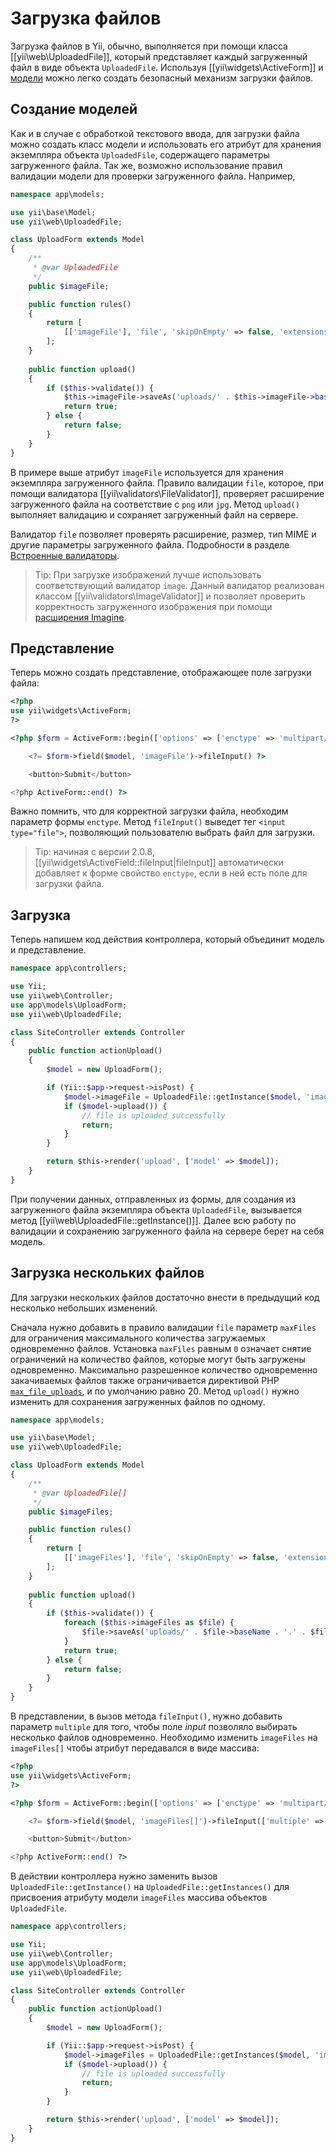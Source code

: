 Загрузка файлов
===============

Загрузка файлов в Yii, обычно, выполняется при помощи класса [[yii\web\UploadedFile]], который представляет каждый
загруженный файл в виде объекта `UploadedFile`. Используя [[yii\widgets\ActiveForm]] и [модели](structure-models.md)
можно легко создать безопасный механизм загрузки файлов.


## Создание моделей <span id="creating-models"></span>

Как и в случае с обработкой текстового ввода, для загрузки файла можно создать класс модели и использовать его атрибут
для хранения экземпляра объекта `UploadedFile`, содержащего параметры загруженного файла. Так же, возможно
использование правил валидации модели для проверки загруженного файла. Например,

```php
namespace app\models;

use yii\base\Model;
use yii\web\UploadedFile;

class UploadForm extends Model
{
    /**
     * @var UploadedFile
     */
    public $imageFile;

    public function rules()
    {
        return [
            [['imageFile'], 'file', 'skipOnEmpty' => false, 'extensions' => 'png, jpg'],
        ];
    }
    
    public function upload()
    {
        if ($this->validate()) {
            $this->imageFile->saveAs('uploads/' . $this->imageFile->baseName . '.' . $this->imageFile->extension);
            return true;
        } else {
            return false;
        }
    }
}
```

В примере выше атрибут `imageFile` используется для хранения экземпляра  загруженного файла. Правило валидации `file`,
которое, при помощи валидатора [[yii\validators\FileValidator]], проверяет расширение загруженного файла на
соответствие с `png` или `jpg`. Метод `upload()` выполняет валидацию и сохраняет загруженный файл на сервере.

Валидатор `file` позволяет проверять расширение, размер, тип MIME и другие параметры загруженного файла.
Подробности в разделе [Встроенные валидаторы](tutorial-core-validators.md#file).

> Tip: При загрузке изображений лучше использовать соответствующий валидатор `image`. Данный валидатор
реализован классом [[yii\validators\ImageValidator]] и позволяет проверить корректность загруженного
изображения при помощи [расширения Imagine](https://github.com/yiisoft/yii2-imagine).


## Представление <span id="rendering-file-input"></span>

Теперь можно создать представление, отображающее поле загрузки файла:

```php
<?php
use yii\widgets\ActiveForm;
?>

<?php $form = ActiveForm::begin(['options' => ['enctype' => 'multipart/form-data']]) ?>

    <?= $form->field($model, 'imageFile')->fileInput() ?>

    <button>Submit</button>

<?php ActiveForm::end() ?>
```

Важно помнить, что для корректной загрузки файла, необходим параметр формы `enctype`. Метод `fileInput()`
выведет тег `<input type="file">`, позволяющий пользователю выбрать файл для загрузки.

> Tip: начиная с версии 2.0.8, [[yii\widgets\ActiveField::fileInput|fileInput]] автоматически добавляет
  к форме свойство `enctype`, если в ней есть поле для загрузки файла.

## Загрузка <span id="wiring-up"></span>

Теперь напишем код действия контроллера, который объединит модель и представление.

```php
namespace app\controllers;

use Yii;
use yii\web\Controller;
use app\models\UploadForm;
use yii\web\UploadedFile;

class SiteController extends Controller
{
    public function actionUpload()
    {
        $model = new UploadForm();

        if (Yii::$app->request->isPost) {
            $model->imageFile = UploadedFile::getInstance($model, 'imageFile');
            if ($model->upload()) {
                // file is uploaded successfully
                return;
            }
        }

        return $this->render('upload', ['model' => $model]);
    }
}
```

При получении данных, отправленных из формы, для создания из загруженного файла экземпляра объекта `UploadedFile`,
вызывается метод [[yii\web\UploadedFile::getInstance()]]. Далее всю работу по валидации и сохранению загруженного
файла на сервере берет на себя модель.


## Загрузка нескольких файлов <span id="uploading-multiple-files"></span>

Для загрузки нескольких файлов достаточно внести в предыдущий код несколько небольших изменений.

Сначала нужно добавить в правило валидации `file` параметр `maxFiles` для ограничения максимального количества
загружаемых одновременно файлов. Установка `maxFiles` равным `0` означает снятие ограничений на количество файлов,
которые могут быть загружены одновременно. Максимально разрешенное количество одновременно закачиваемых файлов
также ограничивается директивой PHP [`max_file_uploads`](https://www.php.net/manual/ru/ini.core.php#ini.max-file-uploads),
и по умолчанию равно 20. Метод `upload()` нужно изменить для сохранения загруженных файлов по одному.

```php
namespace app\models;

use yii\base\Model;
use yii\web\UploadedFile;

class UploadForm extends Model
{
    /**
     * @var UploadedFile[]
     */
    public $imageFiles;

    public function rules()
    {
        return [
            [['imageFiles'], 'file', 'skipOnEmpty' => false, 'extensions' => 'png, jpg', 'maxFiles' => 4],
        ];
    }
    
    public function upload()
    {
        if ($this->validate()) { 
            foreach ($this->imageFiles as $file) {
                $file->saveAs('uploads/' . $file->baseName . '.' . $file->extension);
            }
            return true;
        } else {
            return false;
        }
    }
}
```

В представлении, в вызов метода `fileInput()`, нужно добавить параметр `multiple` для того, чтобы поле *input* позволяло выбирать несколько файлов одновременно. Необходимо изменить `imageFiles` на `imageFiles[]` чтобы атрибут передавался в виде массива:
 
```php
<?php
use yii\widgets\ActiveForm;
?>

<?php $form = ActiveForm::begin(['options' => ['enctype' => 'multipart/form-data']]) ?>

    <?= $form->field($model, 'imageFiles[]')->fileInput(['multiple' => true, 'accept' => 'image/*']) ?>

    <button>Submit</button>

<?php ActiveForm::end() ?>
```

В действии контроллера нужно заменить вызов `UploadedFile::getInstance()` на `UploadedFile::getInstances()` для присвоения атрибуту модели `imageFiles` массива объектов `UploadedFile`.

```php
namespace app\controllers;

use Yii;
use yii\web\Controller;
use app\models\UploadForm;
use yii\web\UploadedFile;

class SiteController extends Controller
{
    public function actionUpload()
    {
        $model = new UploadForm();

        if (Yii::$app->request->isPost) {
            $model->imageFiles = UploadedFile::getInstances($model, 'imageFiles');
            if ($model->upload()) {
                // file is uploaded successfully
                return;
            }
        }

        return $this->render('upload', ['model' => $model]);
    }
}
```
